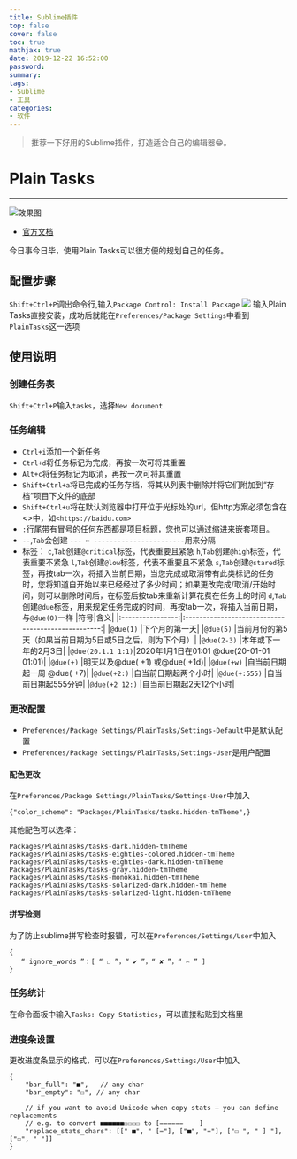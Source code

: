```yaml
---
title: Sublime插件
top: false
cover: false
toc: true
mathjax: true
date: 2019-12-22 16:52:00
password:
summary:
tags:
- Sublime
- 工具
categories:
- 软件
---
```


>推荐一下好用的Sublime插件，打造适合自己的编辑器😁。

# Plain Tasks
---
![效果图](2.png)
- [官方文档](https://github.com/aziz/PlainTasks)

今日事今日毕，使用Plain Tasks可以很方便的规划自己的任务。

## 配置步骤
`Shift+Ctrl+P`调出命令行,输入`Package Control: Install Package`
![](1.png)
输入Plain Tasks直接安装，成功后就能在`Preferences/Package Settings`中看到`PlainTasks`这一选项

## 使用说明
### 创建任务表
`Shift+Ctrl+P`输入`tasks`，选择`New document`
### 任务编辑
- `Ctrl+i`添加一个新任务
- `Ctrl+d`将任务标记为完成，再按一次可将其重置
- `Alt+c`将任务标记为取消，再按一次可将其重置
- `Shift+Ctrl+a`将已完成的任务存档，将其从列表中删除并将它们附加到“存档”项目下文件的底部
- `Shift+Ctrl+u`将在默认浏览器中打开位于光标处的url，但http方案必须包含在<>中，如`<https://baidu.com>`
- `:`行尾带有冒号的任何东西都是项目标题，您也可以通过缩进来嵌套项目。
- `--`,`Tab`会创建 `--- ✄ -----------------------`用来分隔
- 标签：
`c`,`Tab`创建`@critical`标签，代表重要且紧急
`h`,`Tab`创建`@high`标签，代表重要不紧急
`l`,`Tab`创建`@low`标签，代表不重要且不紧急
`s`,`Tab`创建`@stared`标签，再按tab一次，将插入当前日期，当您完成或取消带有此类标记的任务时，您将知道自开始以来已经经过了多少时间；如果更改完成/取消/开始时间，则可以删除时间后，在标签后按tab来重新计算花费在任务上的时间
`d`,`Tab`创建`@due`标签，用来规定任务完成的时间，再按tab一次，将插入当前日期，与`@due(0)`一样
|符号|含义|
|:----------------:|:--------------------------------------------------:|
|`@due(1)`         |下个月的第一天|
|`@due(5)`         |当前月份的第5天（如果当前日期为5日或5日之后，则为下个月）|
|`@due(2-3)`       |本年或下一年的2月3日|
|`@due(20.1.1 1:1)`|2020年1月1日在01:01 @due(20-01-01 01:01)|
|`@due(+)`         |明天以及@due( +1) 或@due( +1d)|
|`@due(+w)`        |自当前日期起一周 @due( +7)|
|`@due(+2:)`       |自当前日期起两个小时|
|`@due(+:555)`     |自当前日期起555分钟|
|`@due(+2 12:)`    |自当前日期起2天12个小时|

### 更改配置
- `Preferences/Package Settings/PlainTasks/Settings-Default`中是默认配置
- `Preferences/Package Settings/PlainTasks/Settings-User`是用户配置

#### 配色更改
在`Preferences/Package Settings/PlainTasks/Settings-User`中加入

```sublime
{"color_scheme": "Packages/PlainTasks/tasks.hidden-tmTheme",}
```
其他配色可以选择：

```sublime
Packages/PlainTasks/tasks-dark.hidden-tmTheme
Packages/PlainTasks/tasks-eighties-colored.hidden-tmTheme
Packages/PlainTasks/tasks-eighties-dark.hidden-tmTheme
Packages/PlainTasks/tasks-gray.hidden-tmTheme
Packages/PlainTasks/tasks-monokai.hidden-tmTheme
Packages/PlainTasks/tasks-solarized-dark.hidden-tmTheme
Packages/PlainTasks/tasks-solarized-light.hidden-tmTheme
```

#### 拼写检测
为了防止sublime拼写检查时报错，可以在`Preferences/Settings/User`中加入
```sublime
{
   “ ignore_words ”：[ “ ☐ ”，“ ✔ ”，“ ✘ ”，“ ✄ ” ]
}
```

### 任务统计
在命令面板中输入`Tasks: Copy Statistics`，可以直接粘贴到文档里

### 进度条设置
更改进度条显示的格式，可以在`Preferences/Settings/User`中加入
```sublime
{
    "bar_full": "■",   // any char
    "bar_empty": "☐", // any char

    // if you want to avoid Unicode when copy stats — you can define replacements
    // e.g. to convert ■■■■■■☐☐☐☐ to [======    ]
    "replace_stats_chars": [[" ■", " [="], ["■", "="], ["☐ ", " ] "], ["☐", " "]]
}
```